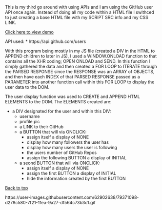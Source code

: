 This is my third go around with using APIs and I am using the GitHub user API once again. Instead of doing all my code within a HTML file I swithced to just creating a base HTML file with my SCRIPT SRC info and my CSS LINK.

<a href="#demo">Click here to view demo</a>
<div id='beg'></div>
API used:
* https://api.github.com/users

With this program being mostly in my JS file (created a DIV in the HTML to APPEND children to later in JS), I used a WINDOW.ONLOAD function to that contains all the XHR coding; OPEN ONLOAD and SEND. In this function I simply gathered the data and then created a FOR LOOP to ITERATE through the PARSED RESPONSE since the RESPONSE was an ARRAY of OBJECTS, and then have each INDEX of that PARSED RESPONSE passed as a PARAMETER into another function call within this FOR LOOP to display the user data to the DOM.

The user display function was used to CREATE and APPEND HTML ELEMENTS to the DOM. The ELEMENTS created are:
* a DIV designated for the user and within this DIV:
    - username
    - profile pic
    - a LINK to their GitHub
    - a BUTTON that will via ONCLICK:
        - assign itself a display of NONE
        - display how many followers the user has
        - display how many users the user is following
        - the users number of GitHub Repos
        - assign the following BUTTON a display of INITIAL
    - a seond BUTTON that will via ONCLICK:
        - assign itself a display of NONE
        - assign the first BUTTON a display of INITIAL
        - hide the information created by the first BUTTON

<a href="#beg">Back to top</a>
<div id="demo">
https://user-images.githubusercontent.com/62902638/79371098-d278c580-7f21-11ea-9a27-df564c73b3c1.gif
</div>